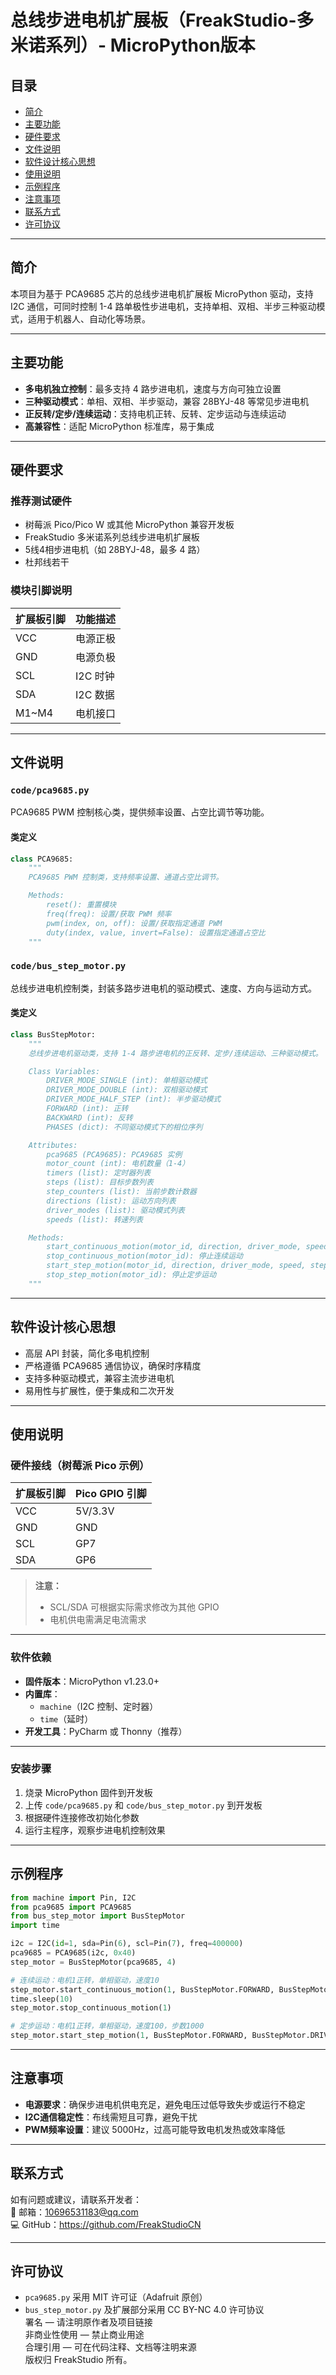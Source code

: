 # 总线步进电机扩展板（FreakStudio-多米诺系列）- MicroPython版本

## 目录
- [简介](#简介)
- [主要功能](#主要功能)
- [硬件要求](#硬件要求)
- [文件说明](#文件说明)
- [软件设计核心思想](#软件设计核心思想)
- [使用说明](#使用说明)
- [示例程序](#示例程序)
- [注意事项](#注意事项)
- [联系方式](#联系方式)
- [许可协议](#许可协议)

---

## 简介
本项目为基于 PCA9685 芯片的总线步进电机扩展板 MicroPython 驱动，支持 I2C 通信，可同时控制 1-4 路单极性步进电机，支持单相、双相、半步三种驱动模式，适用于机器人、自动化等场景。

---

## 主要功能
- **多电机独立控制**：最多支持 4 路步进电机，速度与方向可独立设置
- **三种驱动模式**：单相、双相、半步驱动，兼容 28BYJ-48 等常见步进电机
- **正反转/定步/连续运动**：支持电机正转、反转、定步运动与连续运动
- **高兼容性**：适配 MicroPython 标准库，易于集成

---

## 硬件要求

### 推荐测试硬件
- 树莓派 Pico/Pico W 或其他 MicroPython 兼容开发板
- FreakStudio 多米诺系列总线步进电机扩展板
- 5线4相步进电机（如 28BYJ-48，最多 4 路）
- 杜邦线若干

### 模块引脚说明
| 扩展板引脚 | 功能描述         |
|------------|------------------|
| VCC        | 电源正极         |
| GND        | 电源负极         |
| SCL        | I2C 时钟         |
| SDA        | I2C 数据         |
| M1~M4      | 电机接口         |

---

## 文件说明

### `code/pca9685.py`
PCA9685 PWM 控制核心类，提供频率设置、占空比调节等功能。

#### 类定义
```python
class PCA9685:
    """
    PCA9685 PWM 控制类，支持频率设置、通道占空比调节。

    Methods:
        reset(): 重置模块
        freq(freq): 设置/获取 PWM 频率
        pwm(index, on, off): 设置/获取指定通道 PWM
        duty(index, value, invert=False): 设置指定通道占空比
    """
```

### `code/bus_step_motor.py`
总线步进电机控制类，封装多路步进电机的驱动模式、速度、方向与运动方式。

#### 类定义
```python
class BusStepMotor:
    """
    总线步进电机驱动类，支持 1-4 路步进电机的正反转、定步/连续运动、三种驱动模式。

    Class Variables:
        DRIVER_MODE_SINGLE (int): 单相驱动模式
        DRIVER_MODE_DOUBLE (int): 双相驱动模式
        DRIVER_MODE_HALF_STEP (int): 半步驱动模式
        FORWARD (int): 正转
        BACKWARD (int): 反转
        PHASES (dict): 不同驱动模式下的相位序列

    Attributes:
        pca9685 (PCA9685): PCA9685 实例
        motor_count (int): 电机数量（1-4）
        timers (list): 定时器列表
        steps (list): 目标步数列表
        step_counters (list): 当前步数计数器
        directions (list): 运动方向列表
        driver_modes (list): 驱动模式列表
        speeds (list): 转速列表

    Methods:
        start_continuous_motion(motor_id, direction, driver_mode, speed): 启动连续运动
        stop_continuous_motion(motor_id): 停止连续运动
        start_step_motion(motor_id, direction, driver_mode, speed, steps): 启动定步运动
        stop_step_motion(motor_id): 停止定步运动
    """
```

---

## 软件设计核心思想

- 高层 API 封装，简化多电机控制
- 严格遵循 PCA9685 通信协议，确保时序精度
- 支持多种驱动模式，兼容主流步进电机
- 易用性与扩展性，便于集成和二次开发

---

## 使用说明

### 硬件接线（树莓派 Pico 示例）

| 扩展板引脚 | Pico GPIO 引脚 |
|------------|----------------|
| VCC        | 5V/3.3V        |
| GND        | GND            |
| SCL        | GP7            |
| SDA        | GP6            |

> **注意：**
> - SCL/SDA 可根据实际需求修改为其他 GPIO
> - 电机供电需满足电流需求

---

### 软件依赖

- **固件版本**：MicroPython v1.23.0+
- **内置库**：
  - `machine`（I2C 控制、定时器）
  - `time`（延时）
- **开发工具**：PyCharm 或 Thonny（推荐）

---

### 安装步骤

1. 烧录 MicroPython 固件到开发板
2. 上传 `code/pca9685.py` 和 `code/bus_step_motor.py` 到开发板
3. 根据硬件连接修改初始化参数
4. 运行主程序，观察步进电机控制效果

---

## 示例程序

```python
from machine import Pin, I2C
from pca9685 import PCA9685
from bus_step_motor import BusStepMotor
import time

i2c = I2C(id=1, sda=Pin(6), scl=Pin(7), freq=400000)
pca9685 = PCA9685(i2c, 0x40)
step_motor = BusStepMotor(pca9685, 4)

# 连续运动：电机1正转，单相驱动，速度10
step_motor.start_continuous_motion(1, BusStepMotor.FORWARD, BusStepMotor.DRIVER_MODE_SINGLE, 10)
time.sleep(10)
step_motor.stop_continuous_motion(1)

# 定步运动：电机1正转，单相驱动，速度100，步数1000
step_motor.start_step_motion(1, BusStepMotor.FORWARD, BusStepMotor.DRIVER_MODE_SINGLE, 100, 1000)
```

---

## 注意事项
- **电源要求**：确保步进电机供电充足，避免电压过低导致失步或运行不稳定
- **I2C通信稳定性**：布线需短且可靠，避免干扰
- **PWM频率设置**：建议 5000Hz，过高可能导致电机发热或效率降低

---

## 联系方式
如有问题或建议，请联系开发者：  
📧 邮箱：10696531183@qq.com  
💻 GitHub：https://github.com/FreakStudioCN

---

## 许可协议
- `pca9685.py` 采用 MIT 许可证（Adafruit 原创）
- `bus_step_motor.py` 及扩展部分采用 CC BY-NC 4.0 许可协议  
署名 — 请注明原作者及项目链接  
非商业性使用 — 禁止商业用途  
合理引用 — 可在代码注释、文档等注明来源  
版权归 FreakStudio 所有。